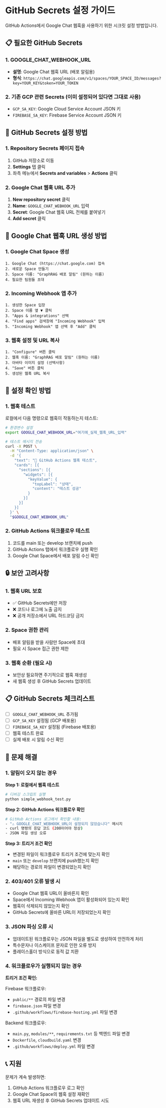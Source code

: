 # GitHub Secrets 설정 가이드

GitHub Actions에서 Google Chat 웹훅을 사용하기 위한 시크릿 설정 방법입니다.

## 📋 필요한 GitHub Secrets

### 1. GOOGLE_CHAT_WEBHOOK_URL
- **설명**: Google Chat 웹훅 URL (배포 알림용)
- **형식**: `https://chat.googleapis.com/v1/spaces/YOUR_SPACE_ID/messages?key=YOUR_KEY&token=YOUR_TOKEN`

### 2. 기존 GCP 관련 Secrets (이미 설정되어 있다면 그대로 사용)
- `GCP_SA_KEY`: Google Cloud Service Account JSON 키
- `FIREBASE_SA_KEY`: Firebase Service Account JSON 키

## 🔧 GitHub Secrets 설정 방법

### 1. Repository Secrets 페이지 접속
1. GitHub 저장소로 이동
2. **Settings** 탭 클릭
3. 좌측 메뉴에서 **Secrets and variables** > **Actions** 클릭

### 2. Google Chat 웹훅 URL 추가
1. **New repository secret** 클릭
2. **Name**: `GOOGLE_CHAT_WEBHOOK_URL` 입력
3. **Secret**: Google Chat 웹훅 URL 전체를 붙여넣기
4. **Add secret** 클릭

## 🎯 Google Chat 웹훅 URL 생성 방법

### 1. Google Chat Space 생성
```
1. Google Chat (https://chat.google.com) 접속
2. 새로운 Space 만들기
3. Space 이름: "GraphRAG 배포 알림" (원하는 이름)
4. 필요한 팀원들 초대
```

### 2. Incoming Webhook 앱 추가
```
1. 생성한 Space 입장
2. Space 이름 옆 ▼ 클릭
3. "Apps & integrations" 선택
4. "Find apps" 검색창에 "Incoming Webhook" 입력
5. "Incoming Webhook" 앱 선택 후 "Add" 클릭
```

### 3. 웹훅 설정 및 URL 복사
```
1. "Configure" 버튼 클릭
2. 웹훅 이름: "GraphRAG 배포 알림" (원하는 이름)
3. 아바타 이미지 설정 (선택사항)
4. "Save" 버튼 클릭
5. 생성된 웹훅 URL 복사
```

## 📝 설정 확인 방법

### 1. 웹훅 테스트
로컬에서 다음 명령으로 웹훅이 작동하는지 테스트:

```bash
# 환경변수 설정
export GOOGLE_CHAT_WEBHOOK_URL="여기에_실제_웹훅_URL_입력"

# 테스트 메시지 전송
curl -X POST \
  -H "Content-Type: application/json" \
  -d '{
    "text": "🧪 GitHub Actions 웹훅 테스트",
    "cards": [{
      "sections": [{
        "widgets": [{
          "keyValue": {
            "topLabel": "상태",
            "content": "테스트 성공"
          }
        }]
      }]
    }]
  }' \
  "$GOOGLE_CHAT_WEBHOOK_URL"
```

### 2. GitHub Actions 워크플로우 테스트
1. 코드를 main 또는 develop 브랜치에 push
2. GitHub Actions 탭에서 워크플로우 실행 확인
3. Google Chat Space에서 배포 알림 수신 확인

## 🔒 보안 고려사항

### 1. 웹훅 URL 보호
- ✅ GitHub Secrets에만 저장
- ❌ 코드나 로그에 노출 금지
- ❌ 공개 저장소에서 URL 하드코딩 금지

### 2. Space 권한 관리
- 배포 알림을 받을 사람만 Space에 초대
- 필요 시 Space 접근 권한 제한

### 3. 웹훅 순환 (필요 시)
- 보안상 필요하면 주기적으로 웹훅 재생성
- 새 웹훅 생성 후 GitHub Secrets 업데이트

## 📋 GitHub Secrets 체크리스트

- [ ] `GOOGLE_CHAT_WEBHOOK_URL` 추가됨
- [ ] `GCP_SA_KEY` 설정됨 (GCP 배포용)
- [ ] `FIREBASE_SA_KEY` 설정됨 (Firebase 배포용)
- [ ] 웹훅 테스트 완료
- [ ] 실제 배포 시 알림 수신 확인

## 🚨 문제 해결

### 1. 알림이 오지 않는 경우

**Step 1: 로컬에서 웹훅 테스트**
```bash
# 디버깅 스크립트 실행
python simple_webhook_test.py
```

**Step 2: GitHub Actions 워크플로우 확인**
```bash
# GitHub Actions 로그에서 확인할 내용:
- "⚠️ GOOGLE_CHAT_WEBHOOK_URL이 설정되지 않았습니다" 메시지
- curl 명령의 응답 코드 (200이어야 정상)
- JSON 파일 생성 오류
```

**Step 3: 트리거 조건 확인**
- 변경된 파일이 워크플로우 트리거 조건에 맞는지 확인
- `main` 또는 `develop` 브랜치에 push했는지 확인
- 해당하는 경로의 파일이 변경되었는지 확인

### 2. 403/401 오류 발생 시
- Google Chat 웹훅 URL이 올바른지 확인
- Space에서 Incoming Webhook 앱이 활성화되어 있는지 확인
- 웹훅이 삭제되지 않았는지 확인
- GitHub Secrets에 올바른 URL이 저장되었는지 확인

### 3. JSON 파싱 오류 시
- 업데이트된 워크플로우는 JSON 파일을 별도로 생성하여 안전하게 처리
- 특수문자나 이스케이프 문자로 인한 오류 방지
- 플레이스홀더 방식으로 동적 값 치환

### 4. 워크플로우가 실행되지 않는 경우
**트리거 조건 확인:**

Firebase 워크플로우:
- `public/**` 경로의 파일 변경
- `firebase.json` 파일 변경
- `.github/workflows/firebase-hosting.yml` 파일 변경

Backend 워크플로우:
- `main.py`, `modules/**`, `requirements.txt` 등 백엔드 파일 변경
- `Dockerfile`, `cloudbuild.yaml` 변경
- `.github/workflows/deploy.yml` 파일 변경

## 📞 지원

문제가 계속 발생하면:
1. GitHub Actions 워크플로우 로그 확인
2. Google Chat Space의 웹훅 설정 재확인
3. 웹훅 URL 재생성 후 GitHub Secrets 업데이트 시도